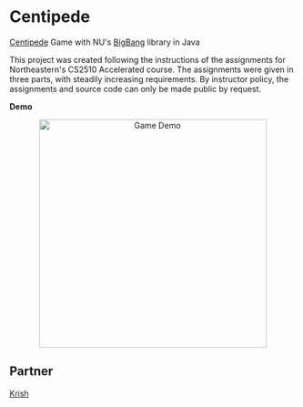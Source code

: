 # Centipede
[Centipede](https://en.wikipedia.org/wiki/Centipede_(video_game)) Game with NU's [BigBang](https://course.ccs.neu.edu/cs2510h/image-doc.html) library in Java

This project was created following the instructions of the assignments for Northeastern's CS2510 Accelerated course. The assignments were given in three parts, with steadily increasing requirements. By instructor policy, the assignments and source code can only be made public by request.

**Demo**

<p align="center">
  <img src="https://github.com/h0rban/Centipede/blob/master/centipede.gif" alt="Game Demo" height="400"/>
</p>

## Partner
[Krish](https://github.com/krisharma)
